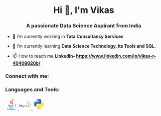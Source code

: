 <h1 align="center">Hi 👋, I'm Vikas</h1>
<h3 align="center">A passionate Data Science Aspirant from India</h3>

- 🔭 I’m currently working in **Tata Consultancy Services**

- 🌱 I’m currently learning **Data Science Technology, its Tools and SQL.**

- 📫 How to reach me **LinkedIn- https://www.linkedin.com/in/vikas-r-40408020b/**

<h3 align="left">Connect with me:</h3>
<p align="left">
</p>

<h3 align="left">Languages and Tools:</h3>
<p align="left"> <a href="https://www.java.com" target="_blank" rel="noreferrer"> <img src="https://raw.githubusercontent.com/devicons/devicon/master/icons/java/java-original.svg" alt="java" width="40" height="40"/> </a> <a href="https://www.mysql.com/" target="_blank" rel="noreferrer"> <img src="https://raw.githubusercontent.com/devicons/devicon/master/icons/mysql/mysql-original-wordmark.svg" alt="mysql" width="40" height="40"/> </a> <a href="https://www.python.org" target="_blank" rel="noreferrer"> <img src="https://raw.githubusercontent.com/devicons/devicon/master/icons/python/python-original.svg" alt="python" width="40" height="40"/> </a> </p>
